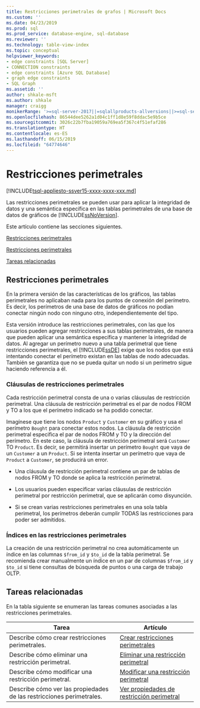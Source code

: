 ```yaml
---
title: Restricciones perimetrales de grafos | Microsoft Docs
ms.custom: ''
ms.date: 04/23/2019
ms.prod: sql
ms.prod_service: database-engine, sql-database
ms.reviewer: ''
ms.technology: table-view-index
ms.topic: conceptual
helpviewer_keywords:
- edge constraints [SQL Server]
- CONNECTION constraints
- edge constraints [Azure SQL Database]
- graph edge constraints
- SQL Graph
ms.assetid: ''
author: shkale-msft
ms.author: shkale
manager: craigg
monikerRange: '>=sql-server-2017||=sqlallproducts-allversions||>=sql-server-linux-2017||=azuresqldb-mi-current'
ms.openlocfilehash: 86544dee5262a1d04c1ff1d8e59f8ddac5e9b5ce
ms.sourcegitcommit: 3026c22b7fba19059a769ea5f367c4f51efaf286
ms.translationtype: HT
ms.contentlocale: es-ES
ms.lasthandoff: 06/15/2019
ms.locfileid: "64774646"
---
```

# <a name="edge-constraints"></a>Restricciones perimetrales
[!INCLUDE[tsql-appliesto-ssver15-xxxx-xxxx-xxx.md](../../includes/tsql-appliesto-ssver15-xxxx-xxxx-xxx.md)]

  Las restricciones perimetrales se pueden usar para aplicar la integridad de datos y una semántica específica en las tablas perimetrales de una base de datos de gráficos de [!INCLUDE[ssNoVersion](../../includes/ssnoversion-md.md)]. 
  
Este artículo contiene las secciones siguientes.  
  
[Restricciones perimetrales](../../relational-databases/tables/graph-edge-constraints.md#Connection)  

[Restricciones perimetrales](../../relational-databases/tables/graph-edge-constraints.md#Connection)  
  
[Tareas relacionadas](../../relational-databases/tables/graph-edge-constraints.md#Tasks)  
  
##  <a name="Connection"></a> Restricciones perimetrales
 En la primera versión de las características de los gráficos, las tablas perimetrales no aplicaban nada para los puntos de conexión del perímetro. Es decir, los perímetros de una base de datos de gráficos no podían conectar ningún nodo con ninguno otro, independientemente del tipo. 

 Esta versión introduce las restricciones perimetrales, con las que los usuarios pueden agregar restricciones a sus tablas perimetrales, de manera que pueden aplicar una semántica específica y mantener la integridad de datos. Al agregar un perímetro nuevo a una tabla perimetral que tiene restricciones perimetrales, el [!INCLUDE[ssDE](../../includes/ssde-md.md)] exige que los nodos que está intentando conectar el perímetro existan en las tablas de nodo adecuadas. También se garantiza que no se pueda quitar un nodo si un perímetro sigue haciendo referencia a él. 

 ### <a name="edge-constraint-clauses"></a>Cláusulas de restricciones perimetrales
 Cada restricción perimetral consta de una o varias cláusulas de restricción perimetral. Una cláusula de restricción perimetral es el par de nodos FROM y TO a los que el perímetro indicado se ha podido conectar. 

 Imagínese que tiene los nodos `Product` y `Customer` en su gráfico y usa el perímetro `Bought` para conectar estos nodos. La cláusula de restricción perimetral especifica el par de nodos FROM y TO y la dirección del perímetro. En este caso, la cláusula de restricción perimetral será `Customer` TO `Product`. Es decir, se permitirá insertar un perímetro `Bought` que vaya de un `Customer` a un `Product`. Si se intenta insertar un perímetro que vaya de `Product` a `Customer`, se producirá un error. 
  
- Una cláusula de restricción perimetral contiene un par de tablas de nodos FROM y TO donde se aplica la restricción perimetral. 
  
- Los usuarios pueden especificar varias cláusulas de restricción perimetral por restricción perimetral, que se aplicarán como disyunción.

- Si se crean varias restricciones perimetrales en una sola tabla perimetral, los perímetros deberán cumplir TODAS las restricciones para poder ser admitidos.
  
### <a name="indexes-on-edge-constraints"></a>Índices en las restricciones perimetrales
 La creación de una restricción perimetral no crea automáticamente un índice en las columnas `$from_id` y `$to_id` de la tabla perimetral. Se recomienda crear manualmente un índice en un par de columnas `$from_id` y `$to_id` si tiene consultas de búsqueda de puntos o una carga de trabajo OLTP. 

##  <a name="Tasks"></a> Tareas relacionadas  
 En la tabla siguiente se enumeran las tareas comunes asociadas a las restricciones perimetrales.  
  
|Tarea|Artículo|  
|----------|-----------|  
|Describe cómo crear restricciones perimetrales.|[Crear restricciones perimetrales](../../relational-databases/tables/create-edge-constraints.md)|  
|Describe cómo eliminar una restricción perimetral.|[Eliminar una restricción perimetral](../../relational-databases/tables/delete-edge-constraint.md)|  
|Describe cómo modificar una restricción perimetral.|[Modificar una restricción perimetral](../../relational-databases/tables/modify-edge-constraint.md)|  
|Describe cómo ver las propiedades de las restricciones perimetrales.|[Ver propiedades de restricción perimetral](../../relational-databases/tables/view-edge-constraint-properties.md)|  
